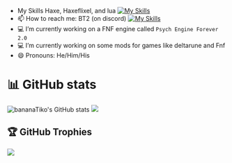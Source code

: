 -  My Skills Haxe, Haxeflixel, and lua
  [![My Skills](https://skillicons.dev/icons?i=haxe,haxeflixel,lua&theme=dark)]()
- 📫 How to reach me: BT2 (on discord)
  [![My Skills](https://skillicons.dev/icons?i=discord&theme=dark)](https://discordapp.com/users/990121240062730250)
- 💻 I’m currently working on a FNF engine called `Psych Engine Forever 2.0`
- 💻 I’m currently working on some mods for games like deltarune and Fnf
- 😄 Pronouns: He/Him/His

# 📊 GitHub stats
![bananaTiko's GitHub stats](https://github-readme-stats.vercel.app/api?username=bananaTiko&show_icons=true&theme=dark)
![](https://github-readme-stats.vercel.app/api/top-langs/?username=bananaTiko&layout=compact&show_icons=true&theme=dark)

## 🏆 GitHub Trophies
![](https://github-profile-trophy.vercel.app/?username=bananaTiko&theme=discord&no-frame=false&no-bg=false&margin-w=4)
